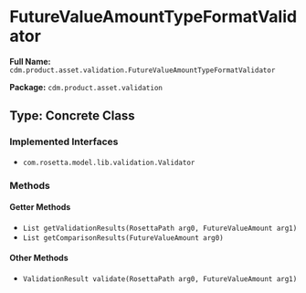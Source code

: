 # FutureValueAmountTypeFormatValidator

**Full Name:** `cdm.product.asset.validation.FutureValueAmountTypeFormatValidator`

**Package:** `cdm.product.asset.validation`

## Type: Concrete Class

### Implemented Interfaces

- `com.rosetta.model.lib.validation.Validator`

### Methods

#### Getter Methods

- `List getValidationResults(RosettaPath arg0, FutureValueAmount arg1)`
- `List getComparisonResults(FutureValueAmount arg0)`

#### Other Methods

- `ValidationResult validate(RosettaPath arg0, FutureValueAmount arg1)`

